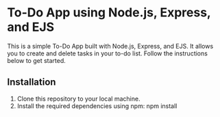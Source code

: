 # To-Do App using Node.js, Express, and EJS

This is a simple To-Do App built with Node.js, Express, and EJS. It allows you to create and delete tasks in your to-do list. Follow the instructions below to get started.

## Installation

1. Clone this repository to your local machine.
2. Install the required dependencies using npm: npm install


